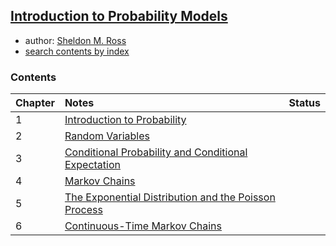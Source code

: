 [Introduction to Probability Models](http://www.sciencedirect.com/science/book/9780124079489)
------------

- author: [Sheldon M. Ross](http://www.ieor.berkeley.edu/People/Faculty/ross.htm)
- [search contents by index](http://www.sciencedirect.com/science/article/pii/B9780124079489000189#)

### Contents
| Chapter |               Notes                                       | Status  |
| --------|:---------------------------------------------------------| :----------|
| 1       | [Introduction to Probability]()                           |     |
| 2       | [Random Variables]()                                      |     |
| 3       | [Conditional Probability and Conditional Expectation]()   |     |
| 4       | [Markov Chains]() | |
| 5       | [The Exponential Distribution and the Poisson Process]()  |     |
| 6       | [Continuous-Time Markov Chains]()                         |     |
